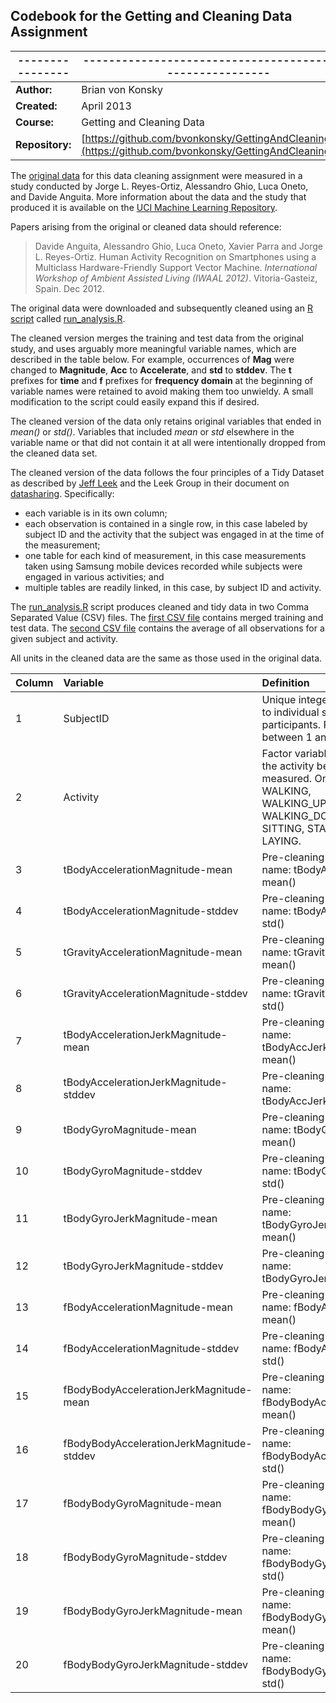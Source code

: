 ## Codebook for the Getting and Cleaning Data Assignment
|----------------|----------------------------------------------------------|
|----------------|----------------------------------------------------------|
|**Author:**     | Brian von Konsky
|**Created:**    | April 2013
|**Course:**     | Getting and Cleaning Data
|**Repository:** |  [https://github.com/bvonkonsky/GettingAndCleaningData](https://github.com/bvonkonsky/GettingAndCleaningData)

The [original data](https://d396qusza40orc.cloudfront.net/getdata%2Fprojectfiles%2FUCI%20HAR%20Dataset.zip) for this data cleaning assignment were measured in a study conducted by Jorge L. Reyes-Ortiz, Alessandro Ghio, Luca Oneto, and Davide Anguita.  More information about the data and the study that produced it is available on the [UCI Machine Learning Repository](http://archive.ics.uci.edu/ml/datasets/Human+Activity+Recognition+Using+Smartphones).

Papers arising from the original or cleaned data should reference:

> Davide Anguita, Alessandro Ghio, Luca Oneto, Xavier Parra and Jorge L. Reyes-Ortiz. Human Activity Recognition on Smartphones using a Multiclass Hardware-Friendly Support Vector Machine. _International Workshop of Ambient Assisted Living (IWAAL 2012)_. Vitoria-Gasteiz, Spain. Dec 2012.

The original data were downloaded and subsequently cleaned using an [R script](http://www.r-project.org/) called [run_analysis.R](https://github.com/bvonkonsky/GettingAndCleaningData/blob/master/run_analysis.R).

The cleaned version merges the training and test data from the original study, and uses arguably more meaningful variable names, which are described in the table below. For example, occurrences of **Mag** were changed to **Magnitude**, **Acc** to **Accelerate**, and **std** to **stddev**. The **t** prefixes for **time** and **f** prefixes for **frequency domain** at the beginning of variable names were retained to avoid making them too unwieldy. A small modification to the script could easily expand this if desired.  

The cleaned version of the data only retains original variables that ended in *mean()* or *std()*.  Variables that included *mean* or *std* elsewhere in the variable name or that did not contain it at all were intentionally dropped from the cleaned data set.

The cleaned version of the data follows the four principles of a Tidy Dataset as described by [Jeff Leek](http://biostat.jhsph.edu/~jleek/) and the Leek Group in their document on [datasharing](https://github.com/jtleek/datasharing). Specifically:
* each variable is in its own column;
* each observation is contained in a single row, in this case labeled by subject ID and the activity that the subject was engaged in at the time of the measurement;
* one table for each kind of measurement, in this case measurements taken using Samsung mobile devices recorded while subjects were engaged in various activities; and
* multiple tables are readily linked, in this case, by subject ID and activity.

The [run_analysis.R](https://github.com/bvonkonsky/GettingAndCleaningData/blob/master/run_analysis.R) script produces cleaned and tidy data in two Comma Separated Value (CSV) files.  The [first CSV file](https://www.dropbox.com/s/8a5fmarat30p01b/tidyMerged.csv) contains merged training and test data.  The [second CSV file](https://www.dropbox.com/s/2ck82baeuyjceg8/tidyAveraged.csv) contains the average of all observations for a given subject and activity.

All units in the cleaned data are the same as those used in the original data.

|Column| Variable                                  | Definition                                                     |
|------|:------------------------------------------|:---------------------------------------------------------------|
|1     |SubjectID                                  | Unique integer referring to individual study participants.  Ranges between 1 and 30.
|2     |Activity                                   | Factor variable describing the activity being measured. One of: WALKING, WALKING\_UPSTAIRS, WALKING_DOWNSTAIRS, SITTING, STANDING, LAYING.
|3     |tBodyAccelerationMagnitude-mean            | Pre-cleaning variable name: tBodyAccMag-mean()
|4     |tBodyAccelerationMagnitude-stddev          | Pre-cleaning variable name: tBodyAccMag-std()
|5     |tGravityAccelerationMagnitude-mean         | Pre-cleaning variable name: tGravityAccMag-mean()
|6     |tGravityAccelerationMagnitude-stddev       | Pre-cleaning variable name: tGravityAccMag-std()
|7     |tBodyAccelerationJerkMagnitude-mean        | Pre-cleaning variable name: tBodyAccJerkMag-mean()
|8     |tBodyAccelerationJerkMagnitude-stddev      | Pre-cleaning variable name: tBodyAccJerkMag-std() 
|9     |tBodyGyroMagnitude-mean                    | Pre-cleaning variable name: tBodyGyroMag-mean()
|10    |tBodyGyroMagnitude-stddev                  | Pre-cleaning variable name: tBodyGyroMag-std()
|11    |tBodyGyroJerkMagnitude-mean                | Pre-cleaning variable name: tBodyGyroJerkMag-mean()
|12    |tBodyGyroJerkMagnitude-stddev              | Pre-cleaning variable name: tBodyGyroJerkMag-std()
|13    |fBodyAccelerationMagnitude-mean            | Pre-cleaning variable name: fBodyAccMag-mean() 
|14    |fBodyAccelerationMagnitude-stddev          | Pre-cleaning variable name: fBodyAccMag-std()
|15    |fBodyBodyAccelerationJerkMagnitude-mean    | Pre-cleaning variable name: fBodyBodyAccJerkMag-mean()
|16    |fBodyBodyAccelerationJerkMagnitude-stddev  | Pre-cleaning variable name: fBodyBodyAccJerkMag-std()
|17    |fBodyBodyGyroMagnitude-mean                | Pre-cleaning variable name: fBodyBodyGyroMag-mean()
|18    |fBodyBodyGyroMagnitude-stddev              | Pre-cleaning variable name: fBodyBodyGyroMag-std()
|19    |fBodyBodyGyroJerkMagnitude-mean            | Pre-cleaning variable name: fBodyBodyGyroJerkMag-mean()
|20    |fBodyBodyGyroJerkMagnitude-stddev          | Pre-cleaning variable name: fBodyBodyGyroJerkMag-std()
